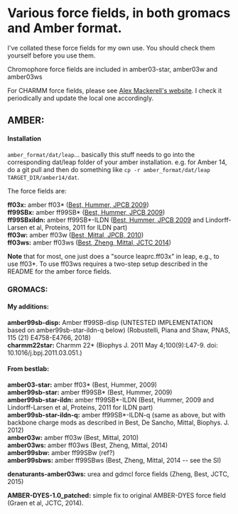 
# Various force fields, in both gromacs and Amber format.

I've collated these force fields for my own use. You should check them yourself before you use them.

Chromophore force fields are included in amber03-star, amber03w and amber03ws

For CHARMM force fields, please see [Alex Mackerell's website](http://mackerell.umaryland.edu/charmm_ff.shtml). I check it periodically and update the local one accordingly.

## AMBER:

#### Installation

`amber_format/dat/leap`... basically this stuff needs to go into the corresponding dat/leap folder of your amber installation.
e.g. for Amber 14, do a git pull and then do something like `cp -r amber_format/dat/leap TARGET_DIR/amber14/dat`.

The force fields are:

**ff03x:** amber ff03* ([Best, Hummer, JPCB 2009](http://pubs.acs.org/doi/abs/10.1021/jp901540t))  
**ff99SBx:** amber ff99SB* ([Best, Hummer, JPCB 2009](http://pubs.acs.org/doi/abs/10.1021/jp901540t))  
**ff99SBxildn:** amber ff99SB*-ILDN ([Best, Hummer, JPCB 2009](http://pubs.acs.org/doi/abs/10.1021/jp901540t) and Lindorff-Larsen et al, Proteins, 2011 for ILDN part)  
**ff03w:** amber ff03w ([Best, Mittal, JPCB, 2010](https://www.ncbi.nlm.nih.gov/pubmed/20536262))  
**ff03ws:** amber ff03ws ([Best, Zheng, Mittal, JCTC 2014](https://www.ncbi.nlm.nih.gov/pubmed/25400522))  

**Note** that for most, one just does a "source leaprc.ff03x" in leap, e.g., to use ff03*. To use ff03ws requires a
two-step setup described in the README for the amber force fields.

### GROMACS:

#### My additions:
**amber99sb-disp:** Amber ff99SB-disp (UNTESTED IMPLEMENTATION based on amber99sb-star-ildn-q below) (Robustelli, Piana and Shaw, PNAS, 115 (21) E4758-E4766, 2018)  
**charmm22star:** Charmm 22* (Biophys J. 2011 May 4;100(9):L47-9. doi: 10.1016/j.bpj.2011.03.051.)  

#### From bestlab:
**amber03-star:** amber ff03* (Best, Hummer, 2009)  
**amber99sb-star:** amber ff99SB* (Best, Hummer, 2009)  
**amber99sb-star-ildn:** amber ff99SB*-ILDN (Best, Hummer, 2009 and Lindorff-Larsen et al, Proteins, 2011 for ILDN part)  
**amber99sb-star-ildn-q:** amber ff99SB*-ILDN-q (same as above, but with backbone charge mods as described in Best, De Sancho, Mittal, Biophys. J. 2012)  
**amber03w:** amber ff03w (Best, Mittal, 2010)  
**amber03ws:** amber ff03ws (Best, Zheng, Mittal, 2014)  
**amber99sbw:** amber ff99SBw (ref?)  
**amber99sbws:** amber ff99SBws (Best, Zheng, Mittal, 2014 -- see the SI)  


**denaturants-amber03ws:** urea and gdmcl force fields (Zheng, Best, JCTC, 2015)  


**AMBER-DYES-1.0_patched:** simple fix to original AMBER-DYES force field (Graen et al, JCTC, 2014).  
